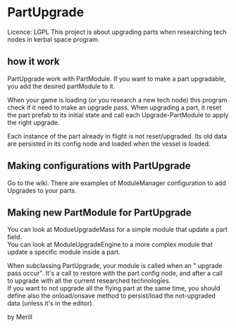 # PartUpgrade
Licence: LGPL
This project is about upgrading parts when researching tech nodes in kerbal space program.
## how it work
PartUpgrade work with PartModule.
If you want to make a part upgradable, you add the desired partModule to it.

When your game is loading (or you research a new tech node) this program check if it need to make an upgrade pass. When upgrading a part, it reset the part prefab to its initial state and call each Upgrade-PartModule to apply the right upgrade.

Each instance of the part already in flight is not reset/upgraded. Its old data are persisted in its config node and loaded when the vessel is loaded.

## Making configurations with PartUpgrade
Go to the wiki. There are examples of ModuleManager configuration to add Upgrades to your parts.

## Making new PartModule for PartUpgrade
You can look at ModueUpgradeMass for a simple module that update a part field.  
You can look at ModuleUpgradeEngine to a more complex module that update a specific module inside a part.  

When subclassing PartUpgrade, your module is called when an " upgrade pass occur". It's a call to restore with the part config node, and after a call to upgrade with all the current researched technologies.  
If you want to not upgrade all the flying part at the same time, you should define also the onload/onsave method to persist/load the not-upgraded data (unless it's in the editor).

by Merill
